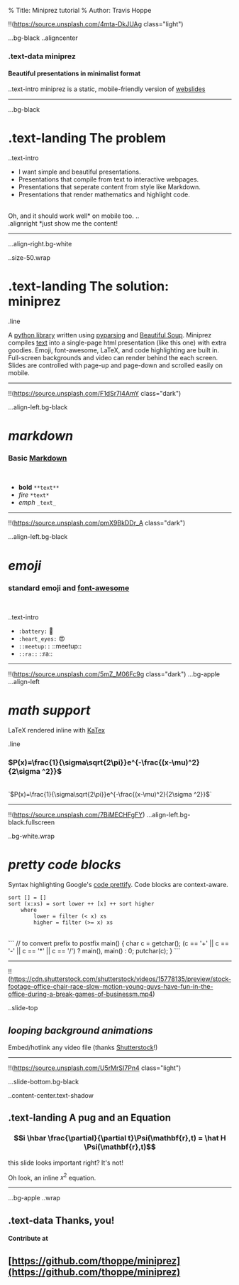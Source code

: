 % Title: Miniprez tutorial
% Author: Travis Hoppe

!!(https://source.unsplash.com/4mta-DkJUAg class="light")

...bg-black
..aligncenter

### .text-data **miniprez** 
#### Beautiful presentations in minimalist format

..text-intro miniprez is a static, mobile-friendly version of [webslides](https://github.com/jlantunez/webslides)

-----
...bg-black 

# .text-landing The problem

..text-intro
+ I want simple and beautiful presentations.
+ Presentations that compile from text to interactive webpages.
+ Presentations that seperate content from style like Markdown. 
+ Presentations that render mathematics and highlight code.

<br>
Oh, and it should work well* on mobile too.
..

<footer>
.alignright *just show me the content!
</footer>

--------
...align-right.bg-white 

..size-50.wrap

# .text-landing The solution: <br> miniprez

.line

A [python library](https://github.com/thoppe/miniprez) written using
[pyparsing](http://pyparsing.wikispaces.com/) and
[Beautiful Soup](https://www.crummy.com/software/BeautifulSoup/bs4/doc/).
Miniprez compiles [text](tutorial.md) into a single-page html presentation
 (like this one) with extra goodies. Emoji, font-awesome, LaTeX, and code
 highlighting are built in. Full-screen backgrounds and video can render behind
 the each screen. Slides are controlled with page-up and page-down and scrolled
easily on mobile.

--------
!!(https://source.unsplash.com/F1dSr7I4AmY class="dark")

...align-left.bg-black

# _markdown_
### Basic [Markdown](https://daringfireball.net/projects/markdown/syntax)
<br>

+ **bold** `**text**`
+ *fire* `*text*`
+ _emph_ `_text_`

-----
!!(https://source.unsplash.com/pmX9BkDDr_A class="dark")

...align-left.bg-black

# _emoji_
### standard emoji and [font-awesome](http://fontawesome.io/)
<br>

..text-intro
+ `:battery:` :battery:
+ `:heart_eyes:` :heart_eyes:
+ `::meetup::` ::meetup::
+ `::ra::` ::ra:: 

-----
!!(https://source.unsplash.com/5mZ_M06Fc9g class="dark")
...bg-apple ...align-left

# _math support_
LaTeX rendered inline with [KaTex](https://github.com/Khan/KaTeX)  

.line

### $P(x)=\frac{1}{\sigma\sqrt{2\pi}}e^{-\frac{(x-\mu)^2}{2\sigma ^2}}$
<br>
`$P(x)=\frac{1}{\sigma\sqrt{2\pi}}e^{-\frac{(x-\mu)^2}{2\sigma ^2}}$`

-----
!!(https://source.unsplash.com/7BiMECHFgFY)
...align-left.bg-black.fullscreen

..bg-white.wrap
# _pretty code blocks_
Syntax highlighting Google's [code prettify](https://github.com/google/code-prettify). Code blocks are context-aware.

```
sort [] = []
sort (x:xs) = sort lower ++ [x] ++ sort higher
    where
        lower = filter (< x) xs
        higher = filter (>= x) xs
```
<br>
```
// to convert prefix to postfix
main() {
  char c = getchar();
  (c == '+' || c == '-' || c == '*' || c == '/') ? main(), main() : 0;
  putchar(c);
} 
```

------
!!(https://cdn.shutterstock.com/shutterstock/videos/15778135/preview/stock-footage-office-chair-race-slow-motion-young-guys-have-fun-in-the-office-during-a-break-games-of-businessm.mp4)

..slide-top
## _looping background animations_
Embed/hotlink any video file (thanks [Shutterstock](https://www.shutterstock.com/)!)

-----

!!(https://source.unsplash.com/U5rMrSI7Pn4 class="light")

...slide-bottom.bg-black

..content-center.text-shadow
## .text-landing **A pug and an Equation**
### $$i \hbar \frac{\partial}{\partial t}\Psi(\mathbf{r},t) = \hat H \Psi(\mathbf{r},t)$$
  
this slide looks important right? It's not!

Oh look, an inline $x^2$ equation.

------

...bg-apple
..wrap

## .text-data Thanks, you!
#### Contribute at
## [https://github.com/thoppe/miniprez](https://github.com/thoppe/miniprez)

